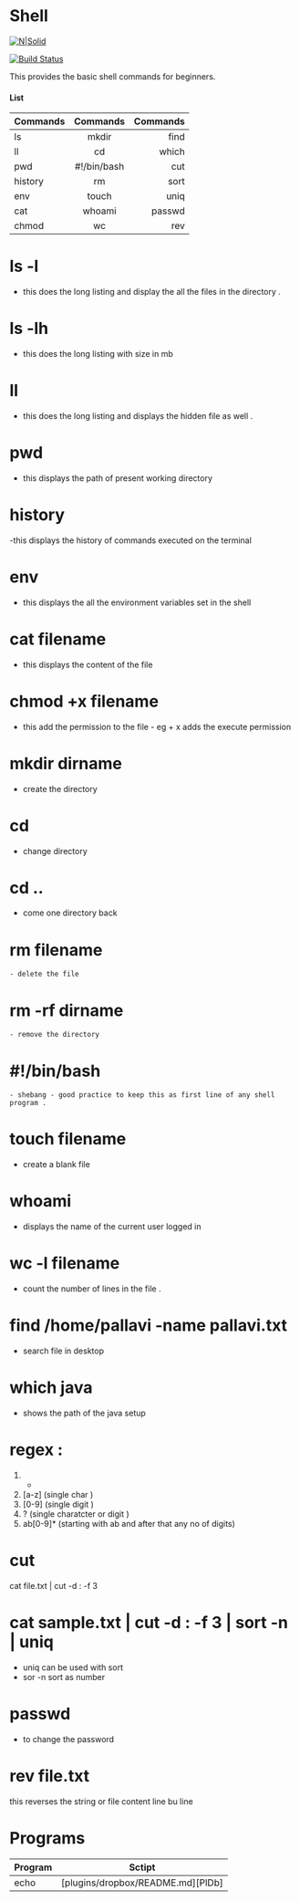 # Shell

[![N|Solid](https://cldup.com/dTxpPi9lDf.thumb.png)](https://nodesource.com/products/nsolid)

[![Build Status](https://travis-ci.org/joemccann/dillinger.svg?branch=master)](https://travis-ci.org/joemccann/dillinger)

This provides the basic shell commands for beginners.


#### List 



| Commands   |      Commands      |  Commands |
|----------|:-------------:|------:|
| ls | mkdir | find |
| ll|    cd    |   which |
| pwd | #!/bin/bash |    cut |
| history |rm |    sort |
| env |touch |    uniq |
| cat | whoami |    passwd |
| chmod | wc |    rev |

# ls -l 
  - this does the long listing and display the all the files in the directory .
  
# ls -lh
  - this does the long listing with size in mb 
  
# ll 
  - this does the long listing and displays the hidden file as well .
  
# pwd 
  - this displays the path of present working directory 
  
# history 
  -this displays the history of commands executed on the terminal 
  
# env 
  - this displays the all the environment variables set in the shell 
  
# cat filename
  - this displays the content of the file 
  
# chmod +x filename 
  - this add the permission to the file - eg + x adds the execute permission 
  
# mkdir dirname 
  - create the directory 
  
# cd 
  - change directory 
  
# cd ..
  - come one directory back 
  
# rm filename 
    - delete the file 
    
# rm -rf dirname 
    - remove the directory 
    
# #!/bin/bash 
    - shebang - good practice to keep this as first line of any shell program .
    
# touch filename 
  - create a blank file 
  
# whoami
  - displays the name of the current user logged in 
  
# wc -l filename 
  - count the number of lines in the file .

# find /home/pallavi -name pallavi.txt
   - search file in desktop
   
# which java 
   - shows the path of the java setup
   
   
# regex : 
1.  *  
2. [a-z] (single char )
3. [0-9] (single digit )
4. ? (single charatcter or digit )
5. ab[0-9]* (starting with ab and after that any no of digits)

# cut 
cat file.txt | cut -d : -f 3 

#  cat sample.txt  | cut -d : -f 3 | sort -n  | uniq

- uniq can be used with sort 
- sor -n sort as number 

# passwd 
 - to change the password 

# rev file.txt
this reverses the string or file content line bu line 



# Programs 

| Program | Sctipt |
| ------ | ------ |
| echo | [plugins/dropbox/README.md][PlDb] |



  
    
  
  
  

